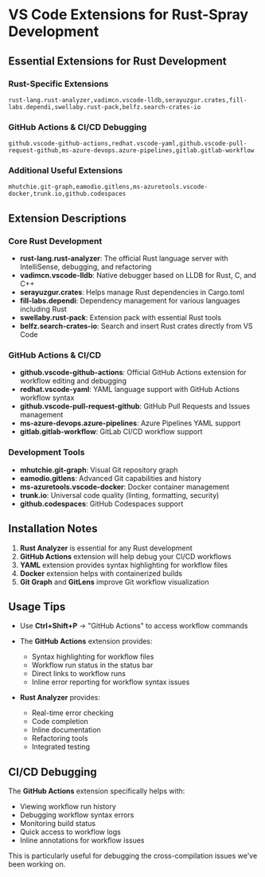 # VS Code Extensions for Rust-Spray Development

## Essential Extensions for Rust Development

### Rust-Specific Extensions
```vscode-extensions
rust-lang.rust-analyzer,vadimcn.vscode-lldb,serayuzgur.crates,fill-labs.dependi,swellaby.rust-pack,belfz.search-crates-io
```

### GitHub Actions & CI/CD Debugging
```vscode-extensions
github.vscode-github-actions,redhat.vscode-yaml,github.vscode-pull-request-github,ms-azure-devops.azure-pipelines,gitlab.gitlab-workflow
```

### Additional Useful Extensions
```vscode-extensions
mhutchie.git-graph,eamodio.gitlens,ms-azuretools.vscode-docker,trunk.io,github.codespaces
```

## Extension Descriptions

### Core Rust Development
- **rust-lang.rust-analyzer**: The official Rust language server with IntelliSense, debugging, and refactoring
- **vadimcn.vscode-lldb**: Native debugger based on LLDB for Rust, C, and C++
- **serayuzgur.crates**: Helps manage Rust dependencies in Cargo.toml
- **fill-labs.dependi**: Dependency management for various languages including Rust
- **swellaby.rust-pack**: Extension pack with essential Rust tools
- **belfz.search-crates-io**: Search and insert Rust crates directly from VS Code

### GitHub Actions & CI/CD
- **github.vscode-github-actions**: Official GitHub Actions extension for workflow editing and debugging
- **redhat.vscode-yaml**: YAML language support with GitHub Actions workflow syntax
- **github.vscode-pull-request-github**: GitHub Pull Requests and Issues management
- **ms-azure-devops.azure-pipelines**: Azure Pipelines YAML support
- **gitlab.gitlab-workflow**: GitLab CI/CD workflow support

### Development Tools
- **mhutchie.git-graph**: Visual Git repository graph
- **eamodio.gitlens**: Advanced Git capabilities and history
- **ms-azuretools.vscode-docker**: Docker container management
- **trunk.io**: Universal code quality (linting, formatting, security)
- **github.codespaces**: GitHub Codespaces support

## Installation Notes

1. **Rust Analyzer** is essential for any Rust development
2. **GitHub Actions** extension will help debug your CI/CD workflows
3. **YAML** extension provides syntax highlighting for workflow files
4. **Docker** extension helps with containerized builds
5. **Git Graph** and **GitLens** improve Git workflow visualization

## Usage Tips

- Use **Ctrl+Shift+P** → "GitHub Actions" to access workflow commands
- The **GitHub Actions** extension provides:
  - Syntax highlighting for workflow files
  - Workflow run status in the status bar
  - Direct links to workflow runs
  - Inline error reporting for workflow syntax issues

- **Rust Analyzer** provides:
  - Real-time error checking
  - Code completion
  - Inline documentation
  - Refactoring tools
  - Integrated testing

## CI/CD Debugging

The **GitHub Actions** extension specifically helps with:
- Viewing workflow run history
- Debugging workflow syntax errors
- Monitoring build status
- Quick access to workflow logs
- Inline annotations for workflow issues

This is particularly useful for debugging the cross-compilation issues we've been working on.
